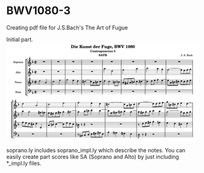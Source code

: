 # BWV1080-3
Creating pdf file for J.S.Bach's The Art of Fugue

Initial part.
![score.pdf](https://github.com/gymno/BWV1080-3/blob/master/score.png)

soprano.ly includes soprano_impl.ly which describe the notes. You can easily create part scores like SA (Soprano and Alto) by just including *_impl.ly files.